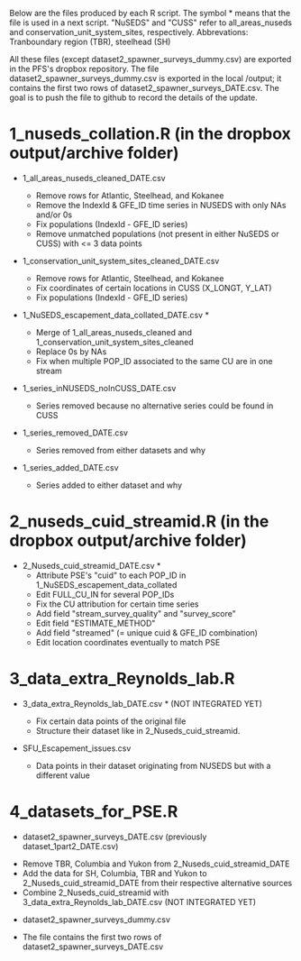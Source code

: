 
Below are the files produced by each R script. The symbol * means that the file
is used in a next script. "NuSEDS" and "CUSS" refer to all_areas_nuseds and 
conservation_unit_system_sites, respectively. 
Abbrevations: Tranboundary region (TBR), steelhead (SH)

All these files (except dataset2_spawner_surveys_dummy.csv) are exported in the 
PFS's dropbox repository. The file dataset2_spawner_surveys_dummy.csv is exported 
in the local /output; it contains the first two rows of dataset2_spawner_surveys_DATE.csv.
The goal is to push the file to github to record the details of the update.

# 1_nuseds_collation.R (in the dropbox output/archive folder)

* 1_all_areas_nuseds_cleaned_DATE.csv
  - Remove rows for Atlantic, Steelhead, and Kokanee
  - Remove the IndexId & GFE_ID time series in NUSEDS with only NAs and/or 0s
  - Fix populations (IndexId - GFE_ID series)
  - Remove unmatched populations (not present in either NuSEDS or CUSS) with <= 3 data points
  
* 1_conservation_unit_system_sites_cleaned_DATE.csv 
  - Remove rows for Atlantic, Steelhead, and Kokanee
  - Fix coordinates of certain locations in CUSS (X_LONGT, Y_LAT)
  - Fix populations (IndexId - GFE_ID series)

* 1_NuSEDS_escapement_data_collated_DATE.csv *
  - Merge of 1_all_areas_nuseds_cleaned and 1_conservation_unit_system_sites_cleaned
  - Replace 0s by NAs
  - Fix when multiple POP_ID associated to the same CU are in one stream
  
* 1_series_inNUSEDS_noInCUSS_DATE.csv
  - Series removed because no alternative series could be found in CUSS

* 1_series_removed_DATE.csv
  - Series removed from either datasets and why
  
* 1_series_added_DATE.csv
  - Series added to either dataset and why


# 2_nuseds_cuid_streamid.R (in the dropbox output/archive folder)

* 2_Nuseds_cuid_streamid_DATE.csv * 
  - Attribute PSE's "cuid" to each POP_ID in 1_NuSEDS_escapement_data_collated
  - Edit FULL_CU_IN for several POP_IDs
  - Fix the CU attribution for certain time series 
  - Add field "stream_survey_quality" and "survey_score"
  - Edit field "ESTIMATE_METHOD"
  - Add field "streamed" (= unique cuid & GFE_ID combination)
  - Edit location coordinates eventually to match PSE


# 3_data_extra_Reynolds_lab.R

* 3_data_extra_Reynolds_lab_DATE.csv *  (NOT INTEGRATED YET)
  - Fix certain data points of the original file
  - Structure their dataset like in 2_Nuseds_cuid_streamid. 

* SFU_Escapement_issues.csv
  - Data points in their dataset originating from NUSEDS but with a different value


# 4_datasets_for_PSE.R

*  dataset2_spawner_surveys_DATE.csv (previously dataset_1part2_DATE.csv)
  - Remove TBR, Columbia and Yukon from 2_Nuseds_cuid_streamid_DATE
  - Add the data for SH, Columbia, TBR and Yukon to 2_Nuseds_cuid_streamid_DATE 
    from their respective alternative sources
  - Combine 2_Nuseds_cuid_streamid with 3_data_extra_Reynolds_lab_DATE.csv (NOT INTEGRATED YET)

*  dataset2_spawner_surveys_dummy.csv
  - The file contains the first two rows of dataset2_spawner_surveys_DATE.csv


